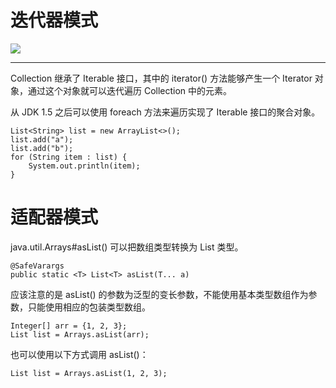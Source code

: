 # 迭代器模式
![](http://img.blog.itpub.net/blog/2020/04/03/0eb97d2fecc2c333.png?x-oss-process=style/bb)
<br>
***
Collection 继承了 Iterable 接口，其中的 iterator() 方法能够产生一个 Iterator 对象，通过这个对象就可以迭代遍历 Collection 中的元素。

从 JDK 1.5 之后可以使用 foreach 方法来遍历实现了 Iterable 接口的聚合对象。

~~~
List<String> list = new ArrayList<>();
list.add("a");
list.add("b");
for (String item : list) {
    System.out.println(item);
}
~~~

# 适配器模式
java.util.Arrays#asList() 可以把数组类型转换为 List 类型。

~~~
@SafeVarargs
public static <T> List<T> asList(T... a)
~~~

应该注意的是 asList() 的参数为泛型的变长参数，不能使用基本类型数组作为参数，只能使用相应的包装类型数组。

~~~
Integer[] arr = {1, 2, 3};
List list = Arrays.asList(arr);
~~~
也可以使用以下方式调用 asList()：
~~~
List list = Arrays.asList(1, 2, 3);
~~~